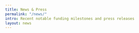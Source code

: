 ```yaml
---
title: News & Press
permalink: "/news/"
intro: Recent notable funding milestones and press releases
layout: news
---
```


